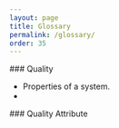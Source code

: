 ```yaml
---
layout: page
title: Glossary
permalink: /glossary/
order: 35
---
```



<a id="quality"/>
### Quality

* Properties of a system.
* 

<a id="quality-attribute"/>
### Quality Attribute



